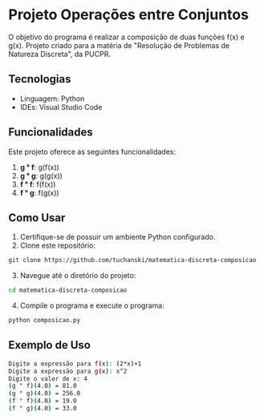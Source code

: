 # Projeto Operações entre Conjuntos
<p> O objetivo do programa é realizar a composição de duas funções f(x) e g(x). Projeto criado para a matéria de "Resolução de Problemas de Natureza Discreta", da PUCPR. </p>

## Tecnologias

- Linguagem: Python
- IDEs: Visual Studio Code

## Funcionalidades

Este projeto oferece as seguintes funcionalidades:

1. **g ° f**: g(f(x))
2. **g ° g**: g(g(x))
3. **f ° f**: f(f(x))
4. **f ° g**: f(g(x))

## Como Usar
1. Certifique-se de possuir um ambiente Python configurado.
2. Clone este repositório:

```bash
git clone https://github.com/tuchanski/matematica-discreta-composicao
```

3. Navegue até o diretório do projeto:
```bash
cd matematica-discreta-composicao
```

4. Compile o programa e execute o programa:
```bash
python composicao.py
```

## Exemplo de Uso
```bash
Digite a expressão para f(x): (2*x)+1
Digite a expressão para g(x): x^2
Digite o valor de x: 4
(g ° f)(4.0) = 81.0
(g ° g)(4.0) = 256.0
(f ° f)(4.0) = 19.0
(f ° g)(4.0) = 33.0
